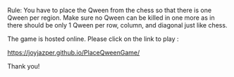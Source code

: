 Rule: You have to place the Qween from the chess so that there is one Qween per region. 
Make sure no Qween can be killed in one more as in there should be only 1 Qween per row, column, and diagonal just like chess.

The game is hosted online. 
Please click on the link to play : 

https://joyjazper.github.io/PlaceQweenGame/

Thank you!
